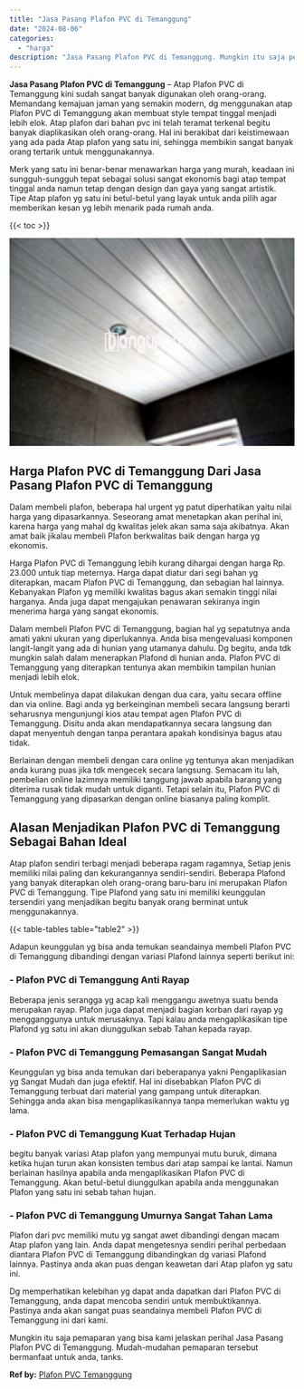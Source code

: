 ```yaml
---
title: "Jasa Pasang Plafon PVC di Temanggung"
date: "2024-08-06"
categories: 
  - "harga"
description: "Jasa Pasang Plafon PVC di Temanggung. Mungkin itu saja pemaparan yang bisa kami jelaskan perihal Jasa Pasang Plafon PVC di Temanggung. Mudah-mudahan pemapara..."
---
```


**Jasa Pasang Plafon PVC di Temanggung** – Atap Plafon PVC di Temanggung kini sudah sangat banyak digunakan oleh orang-orang. Memandang kemajuan jaman yang semakin modern, dg menggunakan atap Plafon PVC di Temanggung akan membuat style tempat tinggal menjadi lebih elok. Atap plafon dari bahan pvc ini telah teramat terkenal begitu banyak diaplikasikan oleh orang-orang. Hal ini berakibat dari keistimewaan yang ada pada Atap plafon yang satu ini, sehingga membikin sangat banyak orang tertarik untuk menggunakannya.

Merk yang satu ini benar-benar menawarkan harga yang murah, keadaan ini sungguh-sungguh tepat sebagai solusi sangat ekonomis bagi atap tempat tinggal anda namun tetap dengan design dan gaya yang sangat artistik. Tipe Atap plafon yg satu ini betul-betul yang layak untuk anda pilih agar memberikan kesan yg lebih menarik pada rumah anda.

{{< toc >}}

![Jasa Pasang Plafon PVC di Temanggung](/images/flafond-pvc-murah25.png)

## Harga Plafon PVC di Temanggung Dari Jasa Pasang Plafon PVC di Temanggung

Dalam membeli plafon, beberapa hal urgent yg patut diperhatikan yaitu nilai harga yang dipasarkannya. Seseorang amat menetapkan akan perihal ini, karena harga yang mahal dg kwalitas jelek akan sama saja akibatnya. Akan amat baik jikalau membeli Plafon berkwalitas baik dengan harga yg ekonomis.

Harga Plafon PVC di Temanggung lebih kurang dihargai dengan harga Rp. 23.000 untuk tiap meternya. Harga dapat diatur dari segi bahan yg diterapkan, macam Plafon PVC di Temanggung, dan sebagian hal lainnya. Kebanyakan Plafon yg memiliki kwalitas bagus akan semakin tinggi nilai harganya. Anda juga dapat mengajukan penawaran sekiranya ingin menerima harga yang sangat ekonomis.

Dalam membeli Plafon PVC di Temanggung, bagian hal yg sepatutnya anda amati yakni ukuran yang diperlukannya. Anda bisa mengevaluasi komponen langit-langit yang ada di hunian yang utamanya dahulu. Dg begitu, anda tdk mungkin salah dalam menerapkan Plafond di hunian anda. Plafon PVC di Temanggung yang diterapkan tentunya akan membikin tampilan hunian menjadi lebih elok.

Untuk membelinya dapat dilakukan dengan dua cara, yaitu secara offline dan via online. Bagi anda yg berkeinginan membeli secara langsung berarti seharusnya mengunjungi kios atau tempat agen Plafon PVC di Temanggung. Disitu anda akan mendapatkannya secara langsung dan dapat menyentuh dengan tanpa perantara apakah kondisinya bagus atau tidak.

Berlainan dengan membeli dengan cara online yg tentunya akan menjadikan anda kurang puas jika tdk mengecek secara langsung. Semacam itu lah, pembelian online lazimnya memiliki tanggung jawab apabila barang yang diterima rusak tidak mudah untuk diganti. Tetapi selain itu, Plafon PVC di Temanggung yang dipasarkan dengan online biasanya paling komplit.

## Alasan Menjadikan Plafon PVC di Temanggung Sebagai Bahan Ideal

Atap plafon sendiri terbagi menjadi beberapa ragam ragamnya, Setiap jenis memiliki nilai paling dan kekurangannya sendiri-sendiri. Beberapa Plafond yang banyak diterapkan oleh orang-orang baru-baru ini merupakan Plafon PVC di Temanggung. Tipe Plafond yang satu ini memiliki keunggulan tersendiri yang menjadikan begitu banyak orang berminat untuk menggunakannya.

{{< table-tables table="table2" >}}

Adapun keunggulan yg bisa anda temukan seandainya membeli Plafon PVC di Temanggung dibandingi dengan variasi Plafond lainnya seperti berikut ini:

### \- Plafon PVC di Temanggung Anti Rayap

Beberapa jenis serangga yg acap kali menggangu awetnya suatu benda merupakan rayap. Plafon juga dapat menjadi bagian korban dari rayap yg mengganggunya untuk merusaknya. Tapi kalau anda mengaplikasikan tipe Plafond yg satu ini akan diunggulkan sebab Tahan kepada rayap.

### \- Plafon PVC di Temanggung Pemasangan Sangat Mudah

Keunggulan yg bisa anda temukan dari beberapanya yakni Pengaplikasian yg Sangat Mudah dan juga efektif. Hal ini disebabkan Plafon PVC di Temanggung terbuat dari material yang gampang untuk diterapkan. Sehingga anda akan bisa mengaplikasikannya tanpa memerlukan waktu yg lama.

### \- Plafon PVC di Temanggung Kuat Terhadap Hujan

begitu banyak variasi Atap plafon yang mempunyai mutu buruk, dimana ketika hujan turun akan konsisten tembus dari atap sampai ke lantai. Namun berlainan hasilnya apabila anda mengaplikasikan Plafon PVC di Temanggung. Akan betul-betul diunggulkan apabila anda menggunakan Plafon yang satu ini sebab tahan hujan.

### \- Plafon PVC di Temanggung Umurnya Sangat Tahan Lama

Plafon dari pvc memiliki mutu yg sangat awet dibandingi dengan macam Atap plafon yang lain. Anda dapat mengetesnya sendiri perihal perbedaan diantara Plafon PVC di Temanggung dibandingkan dg variasi Plafond lainnya. Pastinya anda akan puas dengan keawetan dari Atap plafon yg satu ini.

Dg memperhatikan kelebihan yg dapat anda dapatkan dari Plafon PVC di Temanggung, anda dapat mencoba sendiri untuk membuktikannya. Pastinya anda akan sangat puas seandainya membeli Plafon PVC di Temanggung ini dari kami.

Mungkin itu saja pemaparan yang bisa kami jelaskan perihal Jasa Pasang Plafon PVC di Temanggung. Mudah-mudahan pemaparan tersebut bermanfaat untuk anda, tanks.

**Ref by:** [Plafon PVC Temanggung](https://id.wikipedia.org/wiki/Plafon)
